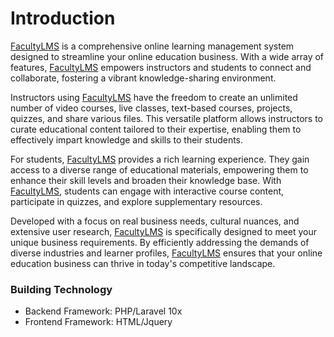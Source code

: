 # Introduction

[FacultyLMS](https://faculty.spagreen.net/) is a comprehensive online learning management system designed to streamline your online education business. With a wide array of features, [FacultyLMS](https://faculty.spagreen.net/) empowers instructors and students to connect and collaborate, fostering a vibrant knowledge-sharing environment.

Instructors using [FacultyLMS](https://faculty.spagreen.net/) have the freedom to create an unlimited number of video courses, live classes, text-based courses, projects, quizzes, and share various files. This versatile platform allows instructors to curate educational content tailored to their expertise, enabling them to effectively impart knowledge and skills to their students.

For students, [FacultyLMS](https://faculty.spagreen.net/) provides a rich learning experience. They gain access to a diverse range of educational materials, empowering them to enhance their skill levels and broaden their knowledge base. With [FacultyLMS](https://faculty.spagreen.net/), students can engage with interactive course content, participate in quizzes, and explore supplementary resources.

Developed with a focus on real business needs, cultural nuances, and extensive user research, [FacultyLMS](https://faculty.spagreen.net/) is specifically designed to meet your unique business requirements. By efficiently addressing the demands of diverse industries and learner profiles, [FacultyLMS](https://faculty.spagreen.net/) ensures that your online education business can thrive in today's competitive landscape.

### Building Technology

- Backend Framework: PHP/Laravel 10x
- Frontend Framework:  HTML/Jquery
